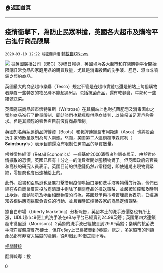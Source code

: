 ###  [:house:返回首頁](https://github.com/ourhimalayas/txt)
---

## 疫情衝擊下，為防止民眾哄搶，英國各大超市及購物平台進行商品限購
`2020-03-10 12:22 秘密翻译组` [轉載自GNews](https://gnews.org/zh-hant/137750/)

![](https://s3-ap-northeast-1.amazonaws.com/news.guo.offload.media/wp-content/uploads/2020/03/10122114/limitpurches-1.jpg)
據英國廣播公司（BBC）3月8日報導，英國境內各大超市和在線購物平台開始限購日常食品和家庭用品的購買數量，尤其是消毒殺菌的洗手液、肥皂、濕巾或噴霧之類的商品。

英國最大的商品超市樂購（Tesco）規定不管是在超市實體店還是網站上每個購物者購買一些特定的物品時不能超過5個，包括抗菌產品，還有乾麵食，牛奶和一些罐裝蔬菜。

英國高端商品超市懷特羅斯（Waitrose）在其網站上也對抗菌肥皂及消毒濕巾之類的商品進行了數量限制，同時他們也積極與供應商談判，以確保滿足客戶的需求。但是其顯現的零售店目前沒有商品限制。

英國知名藥妝連鎖品牌博資（Boots）和老牌連鎖超市阿斯達（Asda）也將殺菌洗手液的數量限制為每人兩瓶。然而，英國第二大連鎖超市森寶利（ **Sainsbury’s** ）表示目前還沒有限制任何商品的購買數量。

根據零售經濟（Retail Economics）一項基於2000消費者的調查顯示，由於對疫情擴散的恐慌，英國已經有十分之一的消費者開始囤積物資了。但英國政府的官員和高校的研究人員表示，英國目前的供應鏈仍然非常穩健，即使短期出現物資緊缺，零售商也會迅速補給上的。

此外，臉書和亞馬遜也嚴厲打擊借用疫情哄抬口罩和洗手液等物價的行為，他們已經在各自商業廣告投放商清單中剔除了相關產品的推送策略，並嚴密監控和及時制止欺詐、錯誤暗示及哄抬相關物價的行為。英國競爭與市場管理局也表示，已經通知各個供應商採取負責任的行動，並且實時監控著各家的商品定價策略。

據自由市場（Liberty Marketing）分析報告，英國本土的洗手液價格也有所上漲，LIDL超市49便士的洗手液在eBay平台已經賣到24.99英鎊；英國第四大連鎖超市莫里遜（Morrisons）2英鎊的洗手液已經被賣到29.99英鎊；樂購的抗菌洗手液在實體店賣75便士，但在eBay上已經被賣到9英鎊。總之，多家超市的同類產品都有非常大幅度的漲價，從10倍到30倍之間不等。

[相關鏈接](https://www.bbc.com/news/business-51790375)

翻譯報導：投

0
